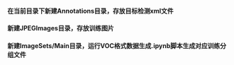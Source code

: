 #### 在当前目录下新建Annotations目录，存放目标检测xml文件
#### 新建JPEGImages目录，存放训练图片
#### 新建ImageSets/Main目录，运行VOC格式数据生成.ipynb脚本生成对应训练分组文件